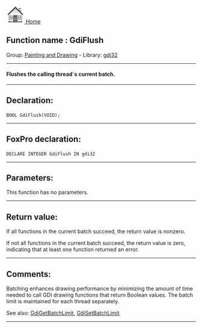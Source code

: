[<img src="../../images/home.png"> Home ](https://github.com/VFPX/Win32API)  

## Function name : GdiFlush
Group: [Painting and Drawing](../../functions_group.md#Painting_and_Drawing)  -  Library: [gdi32](../../Libraries.md#gdi32)  
***  


#### Flushes the calling thread`s current batch.
***  


## Declaration:
```foxpro  
BOOL GdiFlush(VOID);  
```  
***  


## FoxPro declaration:
```foxpro  
DECLARE INTEGER GdiFlush IN gdi32  
```  
***  


## Parameters:
This function has no parameters.  
***  


## Return value:
If all functions in the current batch succeed, the return value is nonzero.

If not all functions in the current batch succeed, the return value is zero, indicating that at least one function returned an error.
  
***  


## Comments:
Batching enhances drawing performance by minimizing the amount of time needed to call GDI drawing functions that return Boolean values. The batch limit is maintained for each thread separately.  
  
See also: [GdiGetBatchLimit](../gdi32/GdiGetBatchLimit.md), [GdiSetBatchLimit](../gdi32/GdiSetBatchLimit.md).  
  
***  

